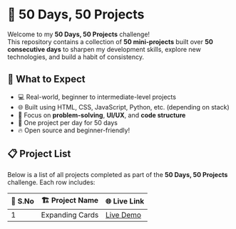 
# 🚀 50 Days, 50 Projects

Welcome to my **50 Days, 50 Projects** challenge!  
This repository contains a collection of **50 mini-projects** built over **50 consecutive days** to sharpen my development skills, explore new technologies, and build a habit of consistency.

## 📌 What to Expect
- 💻 Real-world, beginner to intermediate-level projects  
- 🌐 Built using HTML, CSS, JavaScript, Python, etc. (depending on stack)  
- 🧠 Focus on **problem-solving**, **UI/UX**, and **code structure**  
- 📅 One project per day for 50 days  
- 🔥 Open source and beginner-friendly!


## 📋 Project List

Below is a list of all projects completed as part of the **50 Days, 50 Projects** challenge. Each row includes:

| 🔢 S.No | 🏗️ Project Name         | 🌐 Live Link                                |
|--------|--------------------------|---------------------------------------------|
| 1      | Expanding Cards          | [Live Demo](expandingcards-5bdyim7qa-bhuvilols-projects.vercel.app)   |
